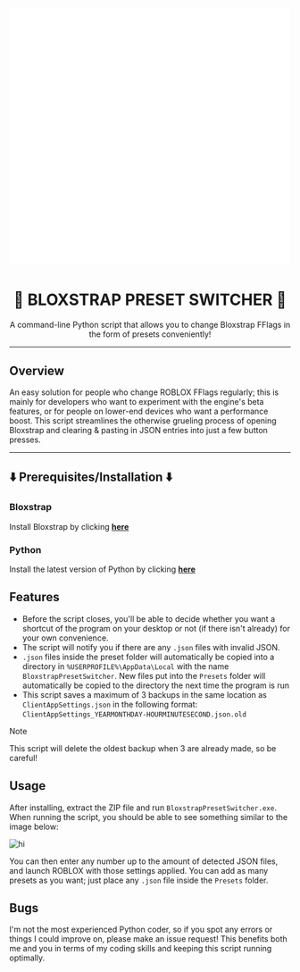 <h1 align="center"><img src="BPS_icon.png" alt="Bloxstrap Preset Manager Logo"></p>

<h1 align="center">🔁 BLOXSTRAP PRESET SWITCHER 🔁</h1>

<p align="center">A command-line Python script that allows you to change Bloxstrap FFlags in the form of presets conveniently!</p>

<hr>

## Overview
An easy solution for people who change ROBLOX FFlags regularly; this is mainly for developers who want to experiment with the engine's beta features, or for people on lower-end devices who want a performance boost. This script streamlines the otherwise grueling process of opening Bloxstrap and clearing & pasting in JSON entries into just a few button presses.

---

## ⬇️ Prerequisites/Installation ⬇️

### Bloxstrap
Install Bloxstrap by clicking [**here**](https://github.com/bloxstraplabs/bloxstrap/)

### Python
Install the latest version of Python by clicking [**here**](https://www.python.org/downloads/)

## Features
- Before the script closes, you'll be able to decide whether you want a shortcut of the program on your desktop or not (if there isn't already) for your own convenience.
- The script will notify you if there are any `.json` files with invalid JSON.
- `.json` files inside the preset folder will automatically be copied into a directory in `%USERPROFILE%\AppData\Local` with the name `BloxstrapPresetSwitcher`. New files put into the `Presets` folder will automatically be copied to the directory the next time the program is run
- This script saves a maximum of 3 backups in the same location as `ClientAppSettings.json` in the following format: `ClientAppSettings_YEARMONTHDAY-HOURMINUTESECOND.json.old`
> [!NOTE]
  This script will delete the oldest backup when 3 are already made, so be careful!

## Usage
After installing, extract the ZIP file and run `BloxstrapPresetSwitcher.exe`.
When running the script, you should be able to see something similar to the image below: 

<img width="762" height="142" alt="hi" src="https://github.com/user-attachments/assets/720ded79-c9d4-47f8-a1d3-35cb71db7780" />

You can then enter any number up to the amount of detected JSON files, and launch ROBLOX with those settings applied.
You can add as many presets as you want; just place any `.json` file inside the `Presets` folder.

## Bugs
I'm not the most experienced Python coder, so if you spot any errors or things I could improve on, please make an issue request! This benefits both me and you in terms of my coding skills and keeping this script running optimally.
